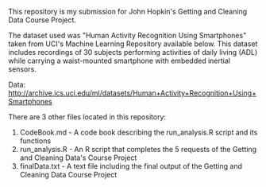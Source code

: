 This repository is my submission for John Hopkin's Getting and Cleaning Data Course Project. 

The dataset used was "Human Activity Recognition Using Smartphones" taken from UCI's Machine Learning Repository available below. This dataset includes 
recordings of 30 subjects performing activities of daily living (ADL) while carrying a waist-mounted smartphone with 
embedded inertial sensors. 

Data: http://archive.ics.uci.edu/ml/datasets/Human+Activity+Recognition+Using+Smartphones

There are 3 other files located in this repository:

1. CodeBook.md - A code book describing the run_analysis.R script and its functions
2. run_analysis.R - An R script that completes the 5 requests of the Getting and Cleaning Data's Course Project      
3. finalData.txt - A text file including the final output of the Getting and Cleaning Data Course Project
